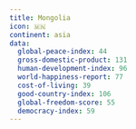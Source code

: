```yaml
---
title: Mongolia
icon: 🇲🇳
continent: asia
data:
  global-peace-index: 44
  gross-domestic-product: 131
  human-development-index: 96
  world-happiness-report: 77
  cost-of-living: 39
  good-country-index: 106
  global-freedom-score: 55
  democracy-index: 59
---
```

